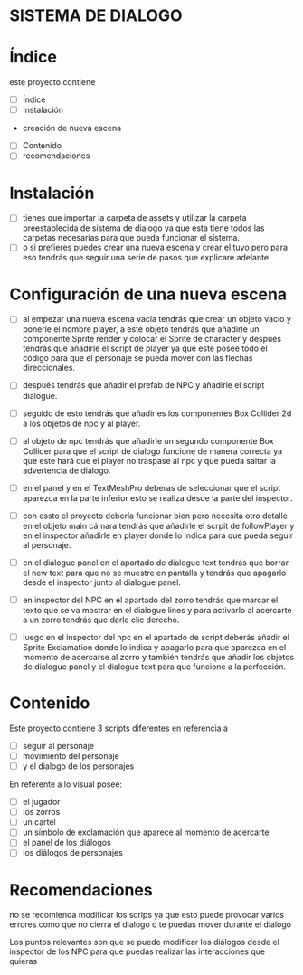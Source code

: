 # SISTEMA DE DIALOGO

# Índice

este proyecto contiene

- [ ]  Índice
- [ ]  Instalación
- creación de nueva escena
- [ ]  Contenido
- [ ]  recomendaciones

# Instalación

- [ ]  tienes que importar la carpeta de assets y utilizar la carpeta preestablecida de sistema de dialogo ya que esta tiene todos las carpetas necesarias para que pueda funcionar el sistema.
- [ ]  o si prefieres puedes crear una nueva escena y crear el tuyo pero para eso tendrás que seguir una serie de pasos que explicare adelante

# Configuración de una nueva escena

- [ ]  al empezar una nueva escena vacía tendrás que crear un objeto vacío y ponerle el nombre player, a este objeto tendrás que añadirle un componente Sprite render y colocar el Sprite de character y después tendrás que añadirle el script de player ya que este posee todo el código para que el personaje se pueda mover con las flechas direccionales.

- [ ]  después tendrás que añadir el prefab de NPC y añadirle el script dialogue.

- [ ]  seguido de esto  tendrás que añadirles los componentes Box Collider 2d a los objetos de npc y al player.

- [ ]  al objeto de npc tendrás que añadirle un segundo componente Box Collider para que el script de dialogo funcione de manera correcta ya que este hará que el player no traspase al npc y que pueda saltar la advertencia de dialogo.

- [ ]  en el panel y en el TextMeshPro deberas de seleccionar que el script aparezca en la parte inferior esto se realiza desde la parte del inspector.

- [ ]  con essto el proyecto debería funcionar bien pero necesita otro detalle en el objeto main cámara tendrás que añadirle el scrpit de followPlayer y en el inspector añadirle en player donde lo indica para que pueda seguir al personaje.

- [ ]  en el dialogue panel en el apartado de dialogue text tendrás que borrar el new text para que no se muestre en pantalla  y tendrás que apagarlo desde el inspector junto al dialogue panel.

- [ ]  en inspector del NPC en el apartado del zorro tendrás que marcar el texto que se va mostrar en el dialogue lines y para activarlo al acercarte a un zorro tendrás que darle clic derecho.

- [ ]  luego en el inspector del npc en el apartado de script deberás añadir el Sprite Exclamation donde lo indica y apagarlo para que aparezca en el momento de acercarse al zorro y también tendrás que añadir los objetos de dialogue panel y el dialogue text para que funcione a la perfección.

# Contenido

Este proyecto contiene 3 scripts diferentes en referencia a 

- [ ]  seguir al personaje
- [ ]  movimiento del personaje
- [ ]  y el dialogo de los personajes

En referente a lo visual posee:

- [ ]  el jugador
- [ ]  los zorros
- [ ]  un cartel
- [ ]  un símbolo de exclamación que aparece al momento de acercarte
- [ ]  el panel de los diálogos
- [ ]  los diálogos de personajes

# Recomendaciones

no se recomienda modificar los scrips ya que esto puede provocar varios errores como que no cierra el dialogo o te puedas mover durante el dialogo

Los puntos relevantes son que se puede modificar los diálogos desde el inspector de los NPC para que puedas realizar las interacciones que quieras
